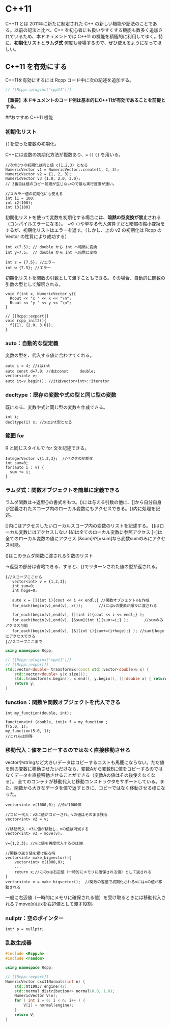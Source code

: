 # C++11

C++11 とは 2011年に新たに制定された C++ の新しい機能や記法のことである。以前の記法と比べ、C++ を初心者にも扱いやすくする機能も数多く追加されているため、本ドキュメントでは C++11 の機能を積極的に利用してゆく。特に、**初期化リスト**と**ラムダ式** 何度も登場するので、ぜひ使えるようになってほしい。


## C++11 を有効にする

C++11を有効にするには Rcpp コード中に次の記述を追加する。

```cpp
// [[Rcpp::plugins("cpp11")]]
```

**【重要】本ドキュメントのコード例は基本的にC++11が有効であることを前提とする**。



##おすすめ C++11 機能

### 初期化リスト

`{}`を使った変数の初期化。

C++には変数の初期化方法が複数あり、`=` `()` `{}` を用いる。

```
//次の3つの初期化は同じ値 c(1,2,3) となる
NumericVector v1 = NumericVector::create(1, 2, 3);
NumericVector v2 = {1, 2, 3};
NumericVector v3 {1.0, 2.0, 3.0};
// 3番目は値のコピー処理が生じないので最も実行速度が速い。

//スカラー値の初期化にも使える
int i1 = 100;
int i2(100);
int i3{100}
```

初期化リストを使って変数を初期化する場合には、**暗黙の型変換が禁止**される（コンパイルエラーになる）。` =`や `()`や単なる代入演算子だと暗黙の縮小変換をするが、初期化リストはエラーを返す。（しかし、上の v2 の初期化は Rcpp の Vector の性質により成功する）

```
int x(7.5); // double から int へ暗黙に変換
int y=7.5;  // double から int へ暗黙に変換

int z = {7.5}; //エラー
int w {7.5}; //エラー
```





初期化リストを関数の引数として渡すこともできる。その場合、自動的に関数の引数の型として解釈される。

```
void f(int x, NumericVector y){
  Rcout << "x " << x << "\n";
  Rcout << "y " << y << "\n";
}

// [[Rcpp::export]]
void rcpp_init2(){
  f({1}, {2.0, 3.0});
}

```




### auto：自動的な型定義


変数の型を、代入する値に合わせてくれる。

```
auto i = 4; //iはint
auto const d=7.0; //dはconst     double;
vector<int> v;
auto it=v.begin(); //itはvector<int>::iterator
```

### decltype：既存の変数や式の型と同じ型の変数

既にある、変数や式と同じ型の変数を作成できる。

```
int i;
decltype(i) x; //xはint型となる
```

### 範囲 for

R と同じスタイルで for 文を記述できる。

```
IntegerVector v{1,2,3};  //ベクタの初期化
int sum=0;
for(auto i : v) {
  sum += i;
}
```


### ラムダ式：関数オブジェクトを簡単に定義できる

ラムダ関数は[]()->返型{}の書式をもつ。()には与える引数の他に、[]から自分自身が定義されたスコープ内のローカル変数にもアクセスできる。{}内に処理を記述。

[]内にはアクセスしたいローカルスコープ内の変数のリストを記述する。
[]はローカル変数にはアクセスしない
[&]は全てのローカル変数に参照アクセス
[=]は全てのローカル変数の値にアクセス
[&sum]や[=sum]なら変数sumのみにアクセス可能。

()はこのラムダ関数に渡される引数のリスト

->返型の部分は省略できる、すると、{}でリターンされた値の型が返される。

```
{//スコープここから
   vector<int> v = {1,2,3};
   int sum=0;
   int hoge=0;

   auto x = [](int i){cout << i << endl;} //関数オブジェクトxを作成
   for_each(begin(v),end(v), x());       //iにはvの要素が順々に渡される

   for_each(begin(v),end(v), [](int i){cout << i << endl;} );
   for_each(begin(v),end(v), [&sum](int i){sum+=i;} );       //sumのみアクセス可能
   for_each(begin(v),end(v), [&](int i){sum+=(i+hoge);} ); //sumとhogeにアクセスできる
}//スコープここまで
```

```cpp
using namespace Rcpp;

// [[Rcpp::plugins("cpp11")]]
// [[Rcpp::export]]
std::vector<double> transformEx(const std::vector<double>& x) {
    std::vector<double> y(x.size());
    std::transform(x.begin(), x.end(), y.begin(), [](double x) { return x*x; } );
    return y;
}
```


### function：関数や関数オブジェクトを代入できる

```
int my_function(double, int);

function<int (double, int)> f = my_function ;
f(5.0, 1);
my_function(5.0, 1);
//これらは同等
```




### 移動代入：値をコピーするのではなく直接移動させる

vectorやstringなど大きいデータはコピーするコストも馬鹿にならない。ただ値を別の変数に移動させたいだけなら、変数Aから変数Bに値をコピーするのではなくデータを直接移動させることができる（変数Aの値はその後使えなくなる）。
全てのコンテナが移動代入と移動コンストラクタをサポートしている。また、関数から大きなデータを値で返すときに、コピーではなく移動させる様になった。

```
vector<int> v(1000,0); //0が1000個

//コピー代入：v2に値がコピーされ、vの値はそのまま残る
vector<int> v2 = v;

//移動代入：v3に値が移動し、vの値は消滅する
vector<int> v3 = move(v); 

v={1,2,3}; //vに値を再度代入するのはOK

//関数の返り値を受け取る時
vector<int> make_bigvector(){
    vector<int> x(1000,0);
    ...
    return x;//このxは右辺値（一時的にメモリに確保される値）として返される
}
vector<int> v = make_bigvector();  //関数の返値で初期化されるvにはxの値が移動される
```

一般に右辺値（一時的にメモリに確保される値）を受け取るときには移動代入される？move(x)はxを右辺値として渡す役割。






### nullptr：空のポインター

```
int* p = nullptr;
```



### 乱数生成器

```cpp
#include <Rcpp.h>
#include <random>

using namespace Rcpp;

// [[Rcpp::export]]
NumericVector cxx11Normals(int n) {
    std::mt19937 engine(42);
    std::normal_distribution<> normal(0.0, 1.0);
    NumericVector V(n);
    for ( int i = 0; i < n; i++ ) {
        V[i] = normal(engine);
    }
    return V;
}
```
